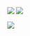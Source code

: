 ![](../images/2021-09-16-21-09-15.png)
![](../images/2021-09-16-21-10-14.png)

![](../images/2021-09-16-21-13-19.png)
